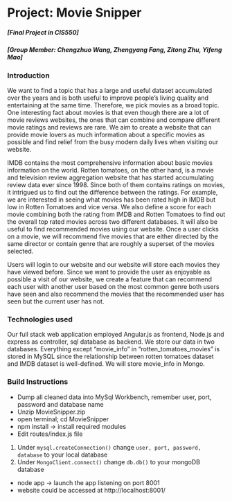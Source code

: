 # Project: Movie Snipper

##### [Final Project in CIS550]
##### [Group Member: Chengzhuo Wang, Zhengyang Fang, Zitong Zhu, Yifeng Mao]

### Introduction

We want to find a topic that has a large and useful dataset accumulated over the years and is both useful to improve people’s living quality and entertaining at the same time. Therefore, we pick movies as a broad topic. One interesting fact about movies is that even though there are a lot of movie reviews websites, the ones that can combine and compare different movie ratings and reviews are rare. We aim to create a website that can provide movie lovers as much information about a specific movies as possible and find relief from the busy modern daily lives when visiting our website.

IMDB contains the most comprehensive information about basic movies information on the world. Rotten tomatoes, on the other hand, is a movie and television review aggregation website that has started accumulating review data ever since 1998. Since both of them contains ratings on movies, it intrigued us to find out the difference between the ratings. For example, we are interested in seeing what movies has been rated high in IMDB but low in Rotten Tomatoes and vice versa. We also define a score for each movie combining both the rating from IMDB and Rotten Tomatoes to find out the overall top rated movies across two different databases. It will also be useful to find recommended movies using our website. Once a user clicks on a movie, we will recommend five movies that are either directed by the same director or contain genre that are roughly a superset of the movies selected.

Users will login to our website and our website will store each movies they have viewed before. Since we want to provide the user as enjoyable as possible a visit of our website, we create a feature that can recommend each user with another user based on the most common genre both users have seen and also recommend the movies that the recommended user has seen but the current user has not.


### Technologies used
Our full stack web application employed Angular.js as frontend, Node.js and express as controller, sql database as backend. We store our data in two databases. Everything except “movie_info” in “rotten_tomatoes_movies” is stored in MySQL since the relationship between rotten tomatoes dataset and IMDB dataset is well-defined. We will store movie_info in Mongo.

### Build Instructions
- Dump all cleaned data into MySql Workbench, remember user, port, password and database name
- Unzip MovieSnipper.zip
- open terminal; cd MovieSnipper
- npm install → install required modules
- Edit routes/index.js file 
 1. Under `mysql.createConnection()` change `user, port, password, database` to your local database 
 2. Under `MongoClient.connect()` change `db.db()` to your mongoDB database
- node app → launch the app listening on port 8001
- website could be accessed at http://localhost:8001/

